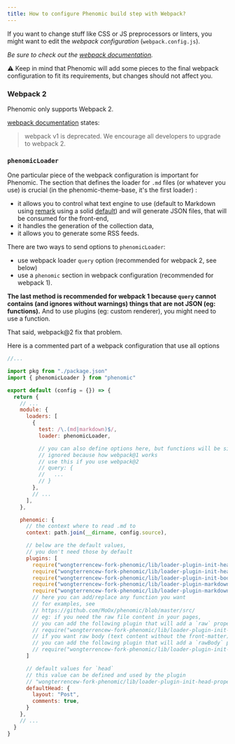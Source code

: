 ```yaml
---
title: How to configure Phenomic build step with Webpack?
---
```


If you want to change stuff like CSS or JS preprocessors or linters, you might
want to edit the _webpack configuration_ (``webpack.config.js``).

_Be sure to check out the
[webpack documentation](http://webpack.github.io/docs/)._

⚠️ Keep in mind that Phenomic will add some pieces to the final webpack
configuration to fit its requirements, but changes should not affect you.

### Webpack 2

Phenomic only supports Webpack 2.

[webpack documentation](http://webpack.github.io/docs/) states:

> webpack v1 is deprecated. We encourage all developers to upgrade to webpack 2.

### ``phenomicLoader``

One particular piece of the webpack configuration is important for Phenomic.
The section that defines the loader for ``.md`` files (or whatever you use)
is crucial (in the phenomic-theme-base, it's the first loader) :

- it allows you to control what text engine to use
  (default to Markdown using [remark](http://remark.js.org/)
  using a solid [default](https://github.com/MoOx/phenomic/blob/master/src/loader-plugin-markdown-transform-body-property-to-html/index.js))
  and will generate JSON files, that will be consumed for the front-end,
- it handles the generation of the collection data,
- it allows you to generate some RSS feeds.

There are two ways to send options to ``phenomicLoader``:

- use webpack loader ``query`` option (recommended for webpack 2, see below)
- use a ``phenomic`` section in webpack configuration (recommended for webpack 1).

**The last method is recommended for webpack 1 because ``query`` cannot contains
(and ignores without warnings) things that are not JSON (eg: functions).**
And to use plugins (eg: custom renderer), you might need to use a function.

That said, webpack@2 fix that problem.

Here is a commented part of a webpack configuration that use all options

```js
//...

import pkg from "./package.json"
import { phenomicLoader } from "phenomic"

export default (config = {}) => {
  return {
    // ...
    module: {
      loaders: [
        {
          test: /\.(md|markdown)$/,
          loader: phenomicLoader,

          // you can also define options here, but functions will be silently
          // ignored because how webpack@1 works
          // use this if you use webpack@2
          // query: {
          //   ...
          // }
        },
        // ...
      ],
    },

    phenomic: {
      // the context where to read .md to
      context: path.join(__dirname, config.source),

      // below are the default values,
      // you don't need those by default
      plugins: [
        require("wongterrencew-fork-phenomic/lib/loader-plugin-init-head-property-from-config").default,
        require("wongterrencew-fork-phenomic/lib/loader-plugin-init-head-property-from-content").default,
        require("wongterrencew-fork-phenomic/lib/loader-plugin-init-body-property-from-content").default,
        require("wongterrencew-fork-phenomic/lib/loader-plugin-markdown-init-head.description-property-from-content").default,
        require("wongterrencew-fork-phenomic/lib/loader-plugin-markdown-transform-body-property-to-html").default,
        // here you can add/replace any function you want
        // for examples, see
        // https://github.com/MoOx/phenomic/blob/master/src/
        // eg: if you need the raw file content in your pages,
        // you can add the following plugin that will add a `raw` property
        // require("wongterrencew-fork-phenomic/lib/loader-plugin-init-raw-property-from-content").default,
        // if you want raw body (text content without the front-matter)
        // you can add the following plugin that will add a `rawBody` property
        // require("wongterrencew-fork-phenomic/lib/loader-plugin-init-rawBody-property-from-content").default,
      ]

      // default values for `head`
      // this value can be defined and used by the plugin
      // "wongterrencew-fork-phenomic/lib/loader-plugin-init-head-property-from-config"
      defaultHead: {
        layout: "Post",
        comments: true,
      }
    },
    // ...
  }
}
```
